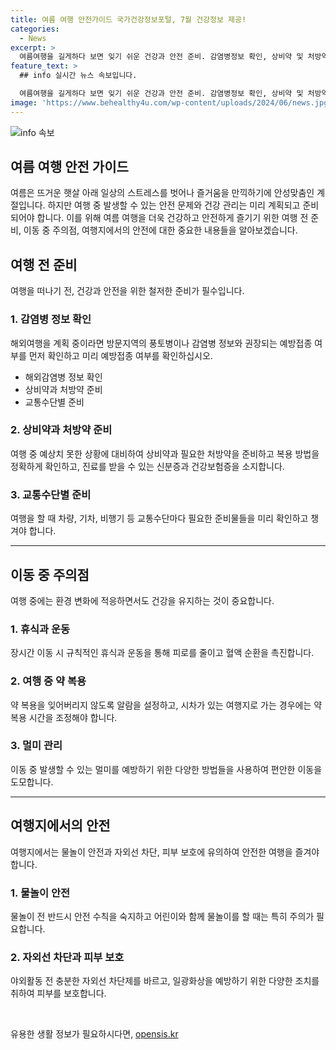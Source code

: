 ```yaml
---
title: 여름 여행 안전가이드 국가건강정보포털, 7월 건강정보 제공!
categories:
  - News
excerpt: >
  여름여행을 길게하다 보면 잊기 쉬운 건강과 안전 준비. 감염병정보 확인, 상비약 및 처방약 준비, 교통수단별 준비부터 이동중 주의를 기울이고, 여행지에서의 물놀이 안전, 자외선 차단과 피부 보호 등 안전 수칙을 준수하며 건강하고 즐거운 여름 여행을 즐기자.  
feature_text: >
  ## info 실시간 뉴스 속보입니다.

  여름여행을 길게하다 보면 잊기 쉬운 건강과 안전 준비. 감염병정보 확인, 상비약 및 처방약 준비, 교통수단별 준비부터 이동중 주의를 기울이고, 여행지에서의 물놀이 안전, 자외선 차단과 피부 보호 등 안전 수칙을 준수하며 건강하고 즐거운 여름 여행을 즐기자.  
image: 'https://www.behealthy4u.com/wp-content/uploads/2024/06/news.jpg'
---
```


<p><img src="https://www.behealthy4u.com/wp-content/uploads/2024/06/news.jpg" alt="info 속보" /></p>

<h2 data-ke-size="size26">여름 여행 안전 가이드</h2>

<p data-ke-size="size16">여름은 뜨거운 햇살 아래 일상의 스트레스를 벗어나 즐거움을 만끽하기에 안성맞춤인 계절입니다. 하지만 여행 중 발생할 수 있는 안전 문제와 건강 관리는 미리 계획되고 준비되어야 합니다. 이를 위해 여름 여행을 더욱 건강하고 안전하게 즐기기 위한 여행 전 준비, 이동 중 주의점, 여행지에서의 안전에 대한 중요한 내용들을 알아보겠습니다.</p>

<h2 data-ke-size="size23">여행 전 준비</h2>

<p data-ke-size="size16">여행을 떠나기 전, 건강과 안전을 위한 철저한 준비가 필수입니다.</p>

<h3 data-ke-size="size21">1. 감염병 정보 확인</h3>

<p data-ke-size="size16">해외여행을 계획 중이라면 방문지역의 풍토병이나 감염병 정보와 권장되는 예방접종 여부를 먼저 확인하고 미리 예방접종 여부를 확인하십시오.</p>

<ul>
  <li>해외감염병 정보 확인</li>
  <li>상비약과 처방약 준비</li>
  <li>교통수단별 준비</li>
</ul>

<h3 data-ke-size="size21">2. 상비약과 처방약 준비</h3>

<p data-ke-size="size16">여행 중 예상치 못한 상황에 대비하여 상비약과 필요한 처방약을 준비하고 복용 방법을 정확하게 확인하고, 진료를 받을 수 있는 신분증과 건강보험증을 소지합니다.</p>

<h3 data-ke-size="size21">3. 교통수단별 준비</h3>

<p data-ke-size="size16">여행을 할 때 차량, 기차, 비행기 등 교통수단마다 필요한 준비물들을 미리 확인하고 챙겨야 합니다.</p>

<hr>

<h2 data-ke-size="size23">이동 중 주의점</h2>

<p data-ke-size="size16">여행 중에는 환경 변화에 적응하면서도 건강을 유지하는 것이 중요합니다.</p>

<h3 data-ke-size="size21">1. 휴식과 운동</h3>

<p data-ke-size="size16">장시간 이동 시 규칙적인 휴식과 운동을 통해 피로를 줄이고 혈액 순환을 촉진합니다.</p>

<h3 data-ke-size="size21">2. 여행 중 약 복용</h3>

<p data-ke-size="size16">약 복용을 잊어버리지 않도록 알람을 설정하고, 시차가 있는 여행지로 가는 경우에는 약 복용 시간을 조정해야 합니다.</p>

<h3 data-ke-size="size21">3. 멀미 관리</h3>

<p data-ke-size="size16">이동 중 발생할 수 있는 멀미를 예방하기 위한 다양한 방법들을 사용하여 편안한 이동을 도모합니다.</p>

<hr>

<h2 data-ke-size="size23">여행지에서의 안전</h2>

<p data-ke-size="size16">여행지에서는 물놀이 안전과 자외선 차단, 피부 보호에 유의하여 안전한 여행을 즐겨야 합니다.</p>

<h3 data-ke-size="size21">1. 물놀이 안전</h3>

<p data-ke-size="size16">물놀이 전 반드시 안전 수칙을 숙지하고 어린이와 함께 물놀이를 할 때는 특히 주의가 필요합니다.</p>

<h3 data-ke-size="size21">2. 자외선 차단과 피부 보호</h3>

<p data-ke-size="size16">야외활동 전 충분한 자외선 차단제를 바르고, 일광화상을 예방하기 위한 다양한 조치를 취하여 피부를 보호합니다.</p>

<p data-ke-size="size16">&nbsp;</p>
유용한 생활 정보가 필요하시다면, <a href="https://opensis.kr" rel="dofollow">opensis.kr</a>


